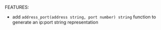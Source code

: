 <!-- markdownlint-disable-file MD013 MD041 -->
FEATURES:

* add `address_port(address string, port number) string` function to generate an ip:port string representation
